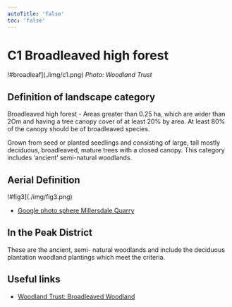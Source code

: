 ```yaml
---
autoTitle: 'false'
toc: 'false'
---
```


# C1 Broadleaved high forest

!#broadleaf](./img/c1.png)
*Photo: Woodland Trust*

## Definition of landscape category

Broadleaved high forest - Areas greater than 0.25 ha, which are wider than 2Om and having a tree canopy cover  of  at least  20%  by  area.   At  least  80%  of  the  canopy  should  be  of  broadleaved species.

Grown from seed or planted seedlings and consisting of large, tall mostly deciduous, broadleaved, mature trees with a closed canopy. This category includes ‘ancient’ semi-natural woodlands. 

## Aerial Definition

!#fig3](./img/fig3.png)

* [Google photo sphere Millersdale Quarry](https://goo.gl/maps/LLR5qYkbKaQk7Gdf9) 

## In the Peak District

These are the ancient, semi- natural woodlands and include the deciduous plantation woodland plantings which meet the criteria.

## Useful links
* [Woodland Trust: Broadleaved Woodland](https://www.woodlandtrust.org.uk/trees-woods-and-wildlife/habitats/broadleaved-woodland/)